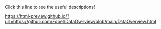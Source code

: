 Click this line to see the useful descriptions!

https://html-preview.github.io/?url=https://github.com/Fdoel/DataOverview/blob/main/DataOverview.html
